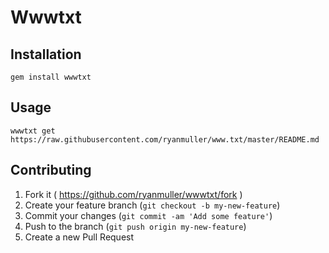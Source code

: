 # Wwwtxt

## Installation

```
gem install wwwtxt
```

## Usage

```
wwwtxt get https://raw.githubusercontent.com/ryanmuller/www.txt/master/README.md
```

## Contributing

1. Fork it ( https://github.com/ryanmuller/wwwtxt/fork )
2. Create your feature branch (`git checkout -b my-new-feature`)
3. Commit your changes (`git commit -am 'Add some feature'`)
4. Push to the branch (`git push origin my-new-feature`)
5. Create a new Pull Request
